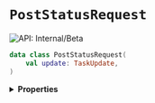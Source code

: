 # `PostStatusRequest`


![API: Internal/Beta](https://img.shields.io/static/v1?label=API&message=Internal/Beta&color=red&style=flat-square)



```kotlin
data class PostStatusRequest(
    val update: TaskUpdate,
)
```

<details>
<summary>
<b>Properties</b>
</summary>

<details>
<summary>
<code>update</code>: <code><code><a href='#taskupdate'>TaskUpdate</a></code></code>
</summary>





</details>



</details>

